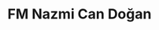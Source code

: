 ---
layout: home
title: "FM Nazmi Can Doğan"
tags: [Jekyll, theme, responsive, blog, template]
image:
  feature: banner.jpg
---
